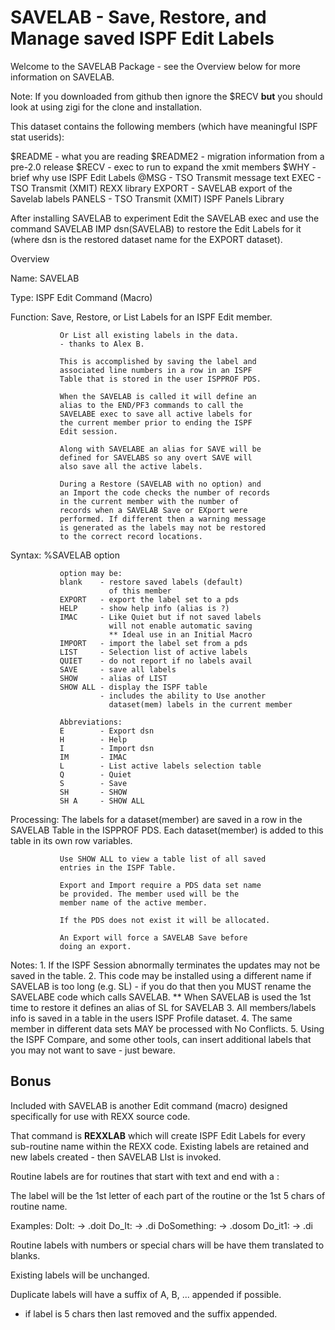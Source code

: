# SAVELAB - Save, Restore, and Manage saved ISPF Edit Labels

Welcome to the SAVELAB Package - see the Overview below for more
information on SAVELAB.

Note: If you downloaded from github then ignore the $RECV **but** you should
look at using zigi for the clone and installation.

This dataset contains the following members (which have meaningful ISPF
stat userids):

   $README  - what you are reading
   $README2 - migration information from a pre-2.0 release
   $RECV    - exec to run to expand the xmit members
   $WHY     - brief why use ISPF Edit Labels
   @MSG     - TSO Transmit message text
   EXEC     - TSO Transmit (XMIT) REXX library
   EXPORT   - SAVELAB export of the Savelab labels
   PANELS   - TSO Transmit (XMIT) ISPF Panels Library

After installing SAVELAB to experiment Edit the SAVELAB exec and use the
command SAVELAB IMP dsn(SAVELAB) to restore the Edit Labels for it
(where dsn is the restored dataset name for the EXPORT dataset).

Overview

   Name:      SAVELAB

   Type:      ISPF Edit Command (Macro)

  Function:    Save, Restore, or List Labels for an ISPF Edit
               member.

               Or List all existing labels in the data.
               - thanks to Alex B.

               This is accomplished by saving the label and
               associated line numbers in a row in an ISPF
               Table that is stored in the user ISPPROF PDS.

               When the SAVELAB is called it will define an
               alias to the END/PF3 commands to call the
               SAVELABE exec to save all active labels for
               the current member prior to ending the ISPF
               Edit session.

               Along with SAVELABE an alias for SAVE will be
               defined for SAVELABS so any overt SAVE will
               also save all the active labels.

               During a Restore (SAVELAB with no option) and
               an Import the code checks the number of records
               in the current member with the number of
               records when a SAVELAB Save or EXport were
               performed. If different then a warning message
               is generated as the labels may not be restored
               to the correct record locations.

  Syntax:      %SAVELAB option

               option may be:
               blank    - restore saved labels (default)
                          of this member
               EXPORT   - export the label set to a pds
               HELP     - show help info (alias is ?)
               IMAC     - Like Quiet but if not saved labels
                          will not enable automatic saving
                          ** Ideal use in an Initial Macro
               IMPORT   - import the label set from a pds
               LIST     - Selection list of active labels
               QUIET    - do not report if no labels avail
               SAVE     - save all labels
               SHOW     - alias of LIST
               SHOW ALL - display the ISPF table
                        - includes the ability to Use another
                          dataset(mem) labels in the current member

               Abbreviations:
               E        - Export dsn
               H        - Help
               I        - Import dsn
               IM       - IMAC
               L        - List active labels selection table
               Q        - Quiet
               S        - Save
               SH       - SHOW
               SH A     - SHOW ALL

  Processing:
               The labels for a dataset(member) are saved in
               a row in the SAVELAB Table in the ISPPROF PDS.
               Each dataset(member) is added to this table
               in its own row variables.

               Use SHOW ALL to view a table list of all saved
               entries in the ISPF Table.

               Export and Import require a PDS data set name
               be provided. The member used will be the
               member name of the active member.

               If the PDS does not exist it will be allocated.

               An Export will force a SAVELAB Save before
               doing an export.

  Notes:    1. If the ISPF Session abnormally terminates the
               updates may not be saved in the table.
            2. This code may be installed using a different
               name if SAVELAB is too long (e.g. SL)
               - if you do that then you MUST rename the
                 SAVELABE code which calls SAVELAB.
               ** When SAVELAB is used the 1st time to restore
                 it defines an alias of SL for SAVELAB
            3. All members/labels info is saved in a table
               in the users ISPF Profile dataset.
            4. The same member in different data sets MAY be
               processed with No Conflicts.
            5. Using the ISPF Compare, and some other tools,
               can insert additional labels that you may not
               want to save - just beware.

## Bonus

Included with SAVELAB is another Edit command (macro) designed
specifically for use with REXX source code.

That command is **REXXLAB** which will create ISPF Edit Labels for
every sub-routine name within the REXX code. Existing labels are
retained and new labels created - then SAVELAB LIst is invoked.

Routine labels are for routines that start with text and end with a :

The label will be the 1st letter of each part of the routine or the 1st
5 chars of routine name.

 Examples:
    DoIt:        ->    .doit
    Do_It:       ->    .di
    DoSomething: ->    .dosom
    Do_it1:      ->    .di

Routine labels with numbers or special chars will be have them
translated to blanks.

Existing labels will be unchanged.

Duplicate labels will have a suffix of A, B, ... appended if possible.
* if label is 5 chars then last removed and the suffix appended.
